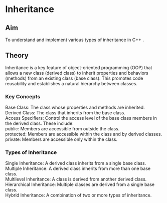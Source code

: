 # Inheritance
## Aim
To understand and implement various types of inheritance in C++ .

## Theory
Inheritance is a key feature of object-oriented programming (OOP) that allows a new class (derived class) to inherit properties and behaviors (methods) from an existing class (base class). This promotes code reusability and establishes a natural hierarchy between classes.

### Key Concepts
Base Class: The class whose properties and methods are inherited.  
Derived Class: The class that inherits from the base class.  
Access Specifiers: Control the access level of the base class members in the derived class. These include:  
public: Members are accessible from outside the class.  
protected: Members are accessible within the class and by derived classes.  
private: Members are accessible only within the class.  
### Types of Inheritance
Single Inheritance: A derived class inherits from a single base class.  
Multiple Inheritance: A derived class inherits from more than one base class.  
Multilevel Inheritance: A class is derived from another derived class.  
Hierarchical Inheritance: Multiple classes are derived from a single base class.  
Hybrid Inheritance: A combination of two or more types of inheritance.  

